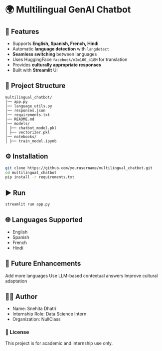 # 🌍 Multilingual GenAI Chatbot

## 🚀 Features
- Supports **English, Spanish, French, Hindi**
- Automatic **language detection** with `langdetect`
- **Seamless switching** between languages
- Uses HuggingFace `facebook/m2m100_418M` for translation
- Provides **culturally appropriate responses**
- Built with **Streamlit** UI

## 📂 Project Structure
```
multilingual_chatbot/
│── app.py
│── language_utils.py
│── responses.json
│── requirements.txt
│── README.md
│── models/
│ ├── chatbot_model.pkl
│ ├── vectorizer.pkl
│── notebooks/
│ ├── train_model.ipynb
```


## ⚙️ Installation
```bash
git clone https://github.com/yourusername/multilingual_chatbot.git
cd multilingual_chatbot
pip install -r requirements.txt
```
## ▶️ Run
```bash
streamlit run app.py
```
## 🌐 Languages Supported
* English
* Spanish
* French
* Hindi

## 📖 Future Enhancements
Add more languages
Use LLM-based contextual answers
Improve cultural adaptation

## 🧑‍💻 Author
* Name: Snehita Dhatri
* Internship Role: Data Science Intern
* Organization: NullClass

### 📜 License
This project is for academic and internship use only.

